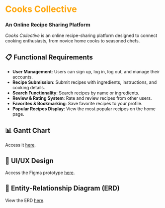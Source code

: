 # <span style="color:orange; font-weight: bold;">Cooks Collective</span> 
### An Online Recipe Sharing Platform

*Cooks Collective* is an online recipe-sharing platform designed to connect cooking enthusiasts, from novice home cooks to seasoned chefs.

## 📋 Functional Requirements
- **User Management**: Users can sign up, log in, log out, and manage their accounts.
- **Recipe Submission**: Submit recipes with ingredients, instructions, and cooking details.
- **Search Functionality**: Search recipes by name or ingredients.
- **Review & Rating System**: Rate and review recipes from other users.
- **Favorites & Bookmarking**: Save favorite recipes to your profile.
- **Popular Recipes Display**: View the most popular recipes on the home page.

## 📊 Gantt Chart
Access it [here](https://docs.google.com/spreadsheets/d/1b1wzarpbqBHiPhtYcHZBJfGKpjhJ1iyIiyJ1AtwXjX0/edit?usp=sharing).

## 🎨 UI/UX Design
Access the Figma prototype [here](https://www.figma.com/design/xnHAttOxHgNQuuTlTIxOtG/CooksCollective?node-id=0-1&t=4LLQvR8jBZZn4ZHl-1).

## 📐 Entity-Relationship Diagram (ERD)
View the ERD [here](https://online.visual-paradigm.com/share.jsp?id=323735393236332d3131).
